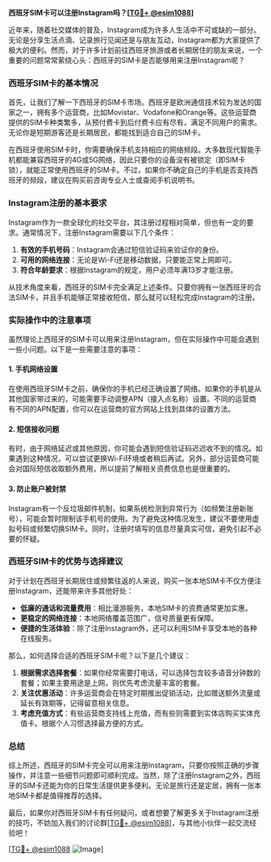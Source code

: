**西班牙SIM卡可以注册Instagram吗？[[TG💪+ @esim1088](https://t.me/s/esim1088)]**

近年来，随着社交媒体的普及，Instagram成为许多人生活中不可或缺的一部分。无论是分享生活点滴、记录旅行见闻还是与朋友互动，Instagram都为大家提供了极大的便利。然而，对于许多计划前往西班牙旅游或者长期居住的朋友来说，一个重要的问题常常萦绕心头：西班牙的SIM卡是否能够用来注册Instagram呢？

### **西班牙SIM卡的基本情况**

首先，让我们了解一下西班牙的SIM卡市场。西班牙是欧洲通信技术较为发达的国家之一，拥有多个运营商，比如Movistar、Vodafone和Orange等。这些运营商提供的SIM卡种类繁多，从预付费卡到后付费卡应有尽有，满足不同用户的需求。无论你是短期游客还是长期居民，都能找到适合自己的SIM卡。

在西班牙使用SIM卡时，你需要确保手机支持相应的网络频段。大多数现代智能手机都能兼容西班牙的4G或5G网络，因此只要你的设备没有被锁定（即SIM卡锁），就能正常使用西班牙的SIM卡。不过，如果你不确定自己的手机是否支持西班牙的频段，建议在购买前咨询专业人士或查阅手机说明书。

### **Instagram注册的基本要求**

Instagram作为一款全球化的社交平台，其注册过程相对简单，但也有一定的要求。通常情况下，注册Instagram需要以下几个条件：

1. **有效的手机号码**：Instagram会通过短信验证码来验证你的身份。
2. **可用的网络连接**：无论是Wi-Fi还是移动数据，只要能正常上网即可。
3. **符合年龄要求**：根据Instagram的规定，用户必须年满13岁才能注册。

从技术角度来看，西班牙的SIM卡完全满足上述条件。只要你拥有一张西班牙的合法SIM卡，并且手机能够正常接收短信，那么就可以轻松完成Instagram的注册。

### **实际操作中的注意事项**

虽然理论上西班牙的SIM卡可以用来注册Instagram，但在实际操作中可能会遇到一些小问题。以下是一些需要注意的事项：

#### **1. 手机网络设置**
在使用西班牙SIM卡之前，确保你的手机已经正确设置了网络。如果你的手机是从其他国家带过来的，可能需要手动调整APN（接入点名称）设置。不同的运营商有不同的APN配置，你可以在运营商的官方网站上找到具体的设置方法。

#### **2. 短信接收问题**
有时，由于网络延迟或其他原因，你可能会遇到短信验证码迟迟收不到的情况。如果遇到这种情况，可以尝试更换Wi-Fi环境或者稍后再试。另外，部分运营商可能会对国际短信收取额外费用，所以提前了解相关资费信息也是很重要的。

#### **3. 防止账户被封禁**
Instagram有一个反垃圾邮件机制，如果系统检测到异常行为（如频繁注册新账号），可能会暂时限制该手机号的使用。为了避免这种情况发生，建议不要使用虚拟号码或频繁切换SIM卡。同时，注册时填写的信息尽量真实可信，避免引起不必要的怀疑。

### **西班牙SIM卡的优势与选择建议**

对于计划在西班牙长期居住或频繁往返的人来说，购买一张本地SIM卡不仅方便注册Instagram，还能带来许多其他好处：

- **低廉的通话和流量费用**：相比漫游服务，本地SIM卡的资费通常更加实惠。
- **更稳定的网络连接**：本地网络覆盖范围广，信号质量更有保障。
- **便捷的生活体验**：除了注册Instagram外，还可以利用SIM卡享受本地的各种在线服务。

那么，如何选择合适的西班牙SIM卡呢？以下是几个建议：

1. **根据需求选择套餐**：如果你经常需要打电话，可以选择包含较多语音分钟数的套餐；如果主要用途是上网，则优先考虑流量丰富的套餐。
2. **关注优惠活动**：许多运营商会在特定时期推出促销活动，比如赠送额外流量或延长有效期等，记得留意相关信息。
3. **考虑充值方式**：有些运营商支持线上充值，而有些则需要到实体店购买实体充值卡。根据个人习惯选择最方便的方式。

### **总结**

综上所述，西班牙的SIM卡完全可以用来注册Instagram，只要你按照正确的步骤操作，并注意一些细节问题即可顺利完成。当然，除了注册Instagram之外，西班牙的SIM卡还能为你的日常生活提供更多便利。无论是旅行还是定居，拥有一张本地SIM卡都是值得推荐的选择。

最后，如果你对西班牙SIM卡有任何疑问，或者想要了解更多关于Instagram注册的技巧，不妨加入我们的讨论群[[TG💪+ @esim1088](https://t.me/s/esim1088)]，与其他小伙伴一起交流经验吧！

[[TG💪+ @esim1088](https://t.me/s/esim1088) ![Image](https://i.postimg.cc/4NQfJmqS/Snipaste-2025-05-13-00-14-12.png)]